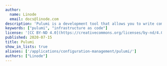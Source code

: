 ```yaml
---
author:
  name: Linode
  email: docs@linode.com
description: 'Pulumi is a development tool that allows you to write computer programs which deploy cloud resources and also integrates with multiple cloud platforms.'
keywords: ["pulumi", "infrastructure as code"]
license: '[CC BY-ND 4.0](https://creativecommons.org/licenses/by-nd/4.0)'
published: 2020-07-15
title: Pulumi
show_in_lists: true
aliases: ['/applications/configuration-management/pulumi/']
authors: ["Linode"]
---
```


